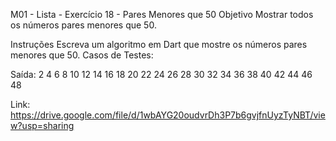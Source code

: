 M01 - Lista - Exercício 18 - Pares Menores que 50
Objetivo
Mostrar todos os números pares menores que 50.

Instruções
Escreva um algoritmo em Dart que mostre os números pares menores que 50.
Casos de Testes:

Saída: 2 4 6 8 10 12 14 16 18 20 22 24 26 28 30 32 34 36 38 40 42 44 46 48

Link: https://drive.google.com/file/d/1wbAYG20oudvrDh3P7b6gvjfnUyzTyNBT/view?usp=sharing
